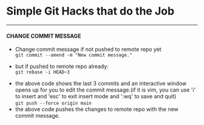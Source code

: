 # Simple Git Hacks that do the Job
_____________________________________________________

#### CHANGE COMMIT MESSAGE
* Change commit message if not pushed to remote repo yet  
`git commit --amend -m "New commit message."`

* but if pushed to remote repo already:  
`git rebase -i HEAD~3` 
- the above code shows the last 3 commits and an interactive window opens up for you to edit the commit message.(if it is vim, you can use 'i' to insert and 'esc' to exit insert mode and ':wq' to save and quit)  
 `git push --force origin main`  
- the above code pushes the changes to remote repo with the new commit message.
